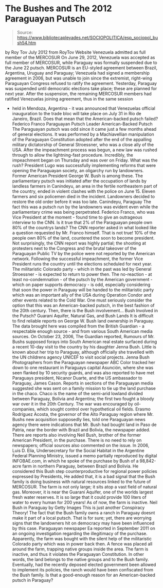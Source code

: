 # The Bushes and The 2012 Paraguayan Putsch

> Source: https://www.bibliotecapleyades.net/SOCIOPOLITICA/esp_sociopol_bush54.htm

by Roy Tov
July 2012
from
RoyTov Website
Venezuela admitted as
full member of the MERCOSUR
On June 29, 2012, Venezuela was
accepted as full member of
MERCOSUR, while Paraguay was formally
suspended due to
the June 22 putsch.
MERCOSUR is an EU-styled agreement between
Brazil, Argentina, Uruguay and Paraguay; Venezuela had signed a membership
agreement in 2006, but was unable to join since the extremist, right-wing
Paraguayan Congress refused to ratify the agreement.
Yesterday, Paraguay was suspended until
democratic elections take place; these are planned for next year.
After the suspension, the remaining MERCOSUR
members had ratified Venezuelas joining agreement, thus in the same session
- held in Mendoza, Argentina - it was announced that Venezuelas official
inauguration to the trade bloc will take place on July 31 in Río de Janeiro,
Brazil.
Does that mean that the American-backed putsch
failed?
Federico Franco
Paraguayan Putsch Leader
American-Backed Putsch
The Paraguayan putsch was odd since it came just a few months ahead of
general elections.
It was performed by a Machiavellian manipulation
of the Paraguayan Constitution adopted after the end of the appalling
military dictatorship of General Stroessner, who was a close ally of
the USA. After the impeachment process was begun, a new law was rushed
through to allow the lightning-fast procedure. Incredibly, the impeachment
began on Thursday and was over on Friday.
What was the rush?
President Lugo was successfully
implementing reforms that were opening the Paraguayan society, an
oligarchy run by landowners. Former American President George W. Bush
is among these.
The parliamentary putsch was initiated after the
occupation of lands by landless farmers
in Canindeyu, an area in the fertile
northeastern part of the country, ended in violent clashes with the police
on June 15.
Eleven farmers and six policemen died in the
incident.
Landowners decided to restore the old order
before it was too late.
Canindeyu, Paraguay
The fact this was a putsch run by the landowners
was evident even while the parliamentary crime was being perpetrated.
Federico Franco, who was Vice President
at the moment - found time to give an outrageous interview to the CNN.
Is it true that 2% of the Paraguayan people
own 80% of the countrys lands?
The CNN reporter asked in what looked like a
question requested by Mr. Franco himself.
That is not true! 10% of the people own 80%
of the land, countered the soon to become president.
Not surprisingly, the CNN report was highly
partial; the shooting at protesters next to the Congress and the brutal
takeover of the Paraguayan Public TV by the police were not reported by the
American network.
Following the successful impeachment, the former
Vice President runs the country until the elections scheduled for next year.
The militaristic Colorado party - which in the past was led by General
Stroessner - is expected to return to power then.
The no-reaction - at least no-condemnation - of the putsch by the American
government - which on paper supports democracy - is odd, especially
considering that soon the power in Paraguay will be handed to the
militaristic party which was an important ally of the USA during
Operation Condor and other events related
to the Cold War.
One must seriously consider the option that
this was an American-backed putsch, in the best fashion of the 20th
century.
Then, there is the Bush involvement...
Bush Involved in the
Putsch?
Guarani Aquifer, Natural Gas,
and Bush Lands
It is difficult to find reliable reports on
George W. Bush land ownership in Paraguay.
The data brought here was compiled from the
British Guardian - a respectable enough source - and from various South
American media sources.
On
October 23, 2006, The Guardian reported,
Rumours of Mr. Bushs supposed forays into
South American real estate surfaced during a recent 10-day visit to the
country by his daughter Jenna Bush.
Little is known about her trip to Paraguay,
although officially she travelled with the UN childrens agency UNICEF
to visit social projects.
Jenna Bush
Photographers from the Paraguayan newspaper
ABC Color tracked her down to one restaurant in Paraguays capital
Asunción, where she was seen flanked by 10 security guards, and was also
reported to have met Paraguays president, Nicanor Duarte, and
the US ambassador to Paraguay, James Cason.
Reports in sections of the Paraguayan media
suggested she was sent on a family mission to tie up the land purchase
in the chaco.
Chaco is the name of the semi-arid lowland
divided between Paraguay, Bolivia and Argentina; the first two fought a
bloody war over it in the 20th Century.
The war was encouraged by oil-companies, which
sought control over hypothetical oil fields.
Erasmo Rodríguez Acosta, the governor of
the Alto Paraguay region where Mr. Bushs new acquisition supposedly
lies, told one Paraguayan news agency there were indications that Mr.
Bush had bought land in Paso de Patria, near the border with Brazil and
Bolivia, the newspaper added.
There are reports also involving Neil Bush,
brother of the former American President, in the purchase. There is no need
to rely on newspapers; official sources also commented on the issue.
In 2006, Luis D. Elia, Undersecretary for the Social Habitat in the
Argentine Federal Planning Ministry, issued a memo partially reproduced by
digital
INFOBAE.com, in which he spoke of the purchase by Bush of a
98,842-acre farm in northern Paraguay, between Brazil and Bolivia.
He considered this Bush step counterproductive
for regional power policies expressed by Presidents,
He added that,
it is a bad signal that the Bush family is
doing business with natural resources linked to the future of MERCOSUR.
The farm is not only large; it sits atop a vast
field of natural gas. Moreover, it is near the Guaraní Aquifer, one of the
worlds largest fresh water reserves. It is so large that it could provide
100 liters of water to every human for 200 years!
As of now, the farm is inactive.
Neil Bush in Paraguay
by Getty Images
This is just another
Conspiracy Theory!
The fact that
the Bush family owns a ranch in Paraguay
doesnt make it part of a local putsch.
That is for sure; yet, there are worrying
signs that the landowners hit on democracy may have been influenced by
this case. Paraguayan newspaper Ea reported in September 2011 on an
ongoing investigation regarding the illegitimacy of the purchase.
Apparently, the farm was bought with the silent
help of the militaristic Colorado party which was in power back then. A
fence was placed all around the farm, trapping native groups inside the
area.
The farm is inactive, and thus it violates the
Paraguayan Constitution.
In other words, the land belongs to the native
groups and to the Bush family. Eventually, had the recently deposed elected
government been allowed to implement its policies, the ranch would have been
confiscated from the Bush family.
Is that a good-enough reason for an
American-backed putsch in Paraguay?
